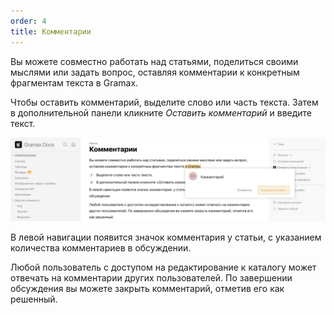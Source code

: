 ```yaml
---
order: 4
title: Комментарии
---
```


Вы можете совместно работать над статьями, поделиться своими мыслями или задать вопрос, оставляя комментарии к конкретным фрагментам текста в Gramax.

Чтобы оставить комментарий, выделите слово или часть текста. Затем в дополнительной панели кликните *Оставить комментарий* и введите текст.

![](./comments.png)

В левой навигации появится значок комментария  у статьи, с указанием количества комментариев в обсуждении.

Любой пользователь с доступом на редактирование к каталогу может отвечать на комментарии других пользователей. По завершении обсуждения вы можете закрыть комментарий, отметив его как решенный.